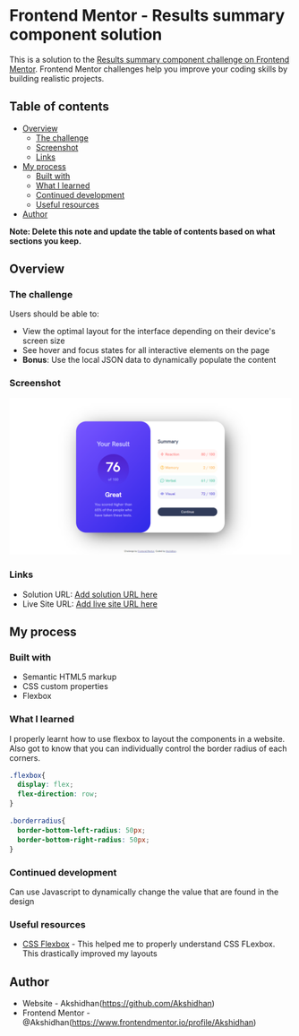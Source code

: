 # Frontend Mentor - Results summary component solution

This is a solution to the [Results summary component challenge on Frontend Mentor](https://www.frontendmentor.io/challenges/results-summary-component-CE_K6s0maV). Frontend Mentor challenges help you improve your coding skills by building realistic projects. 

## Table of contents

- [Overview](#overview)
  - [The challenge](#the-challenge)
  - [Screenshot](#screenshot)
  - [Links](#links)
- [My process](#my-process)
  - [Built with](#built-with)
  - [What I learned](#what-i-learned)
  - [Continued development](#continued-development)
  - [Useful resources](#useful-resources)
- [Author](#author)

**Note: Delete this note and update the table of contents based on what sections you keep.**

## Overview

### The challenge

Users should be able to:

- View the optimal layout for the interface depending on their device's screen size
- See hover and focus states for all interactive elements on the page
- **Bonus**: Use the local JSON data to dynamically populate the content

### Screenshot

![](./screenshot.jpg)

### Links

- Solution URL: [Add solution URL here](https://your-solution-url.com)
- Live Site URL: [Add live site URL here](https://your-live-site-url.com)

## My process

### Built with

- Semantic HTML5 markup
- CSS custom properties
- Flexbox

### What I learned

I properly learnt how to use flexbox to layout the components in a website. Also got to know that you can individually control the border radius of each corners.

```css
.flexbox{
  display: flex;
  flex-direction: row;
}  
```
```css
.borderradius{
  border-bottom-left-radius: 50px;
  border-bottom-right-radius: 50px;
}
```

### Continued development

Can use Javascript to dynamically change the value that are found in the design

### Useful resources

- [CSS Flexbox](https://www.w3schools.com/css/css3_flexbox.asp) - This helped me to properly understand CSS FLexbox. This drastically improved my layouts

## Author

- Website - Akshidhan(https://github.com/Akshidhan)
- Frontend Mentor - @Akshidhan(https://www.frontendmentor.io/profile/Akshidhan)